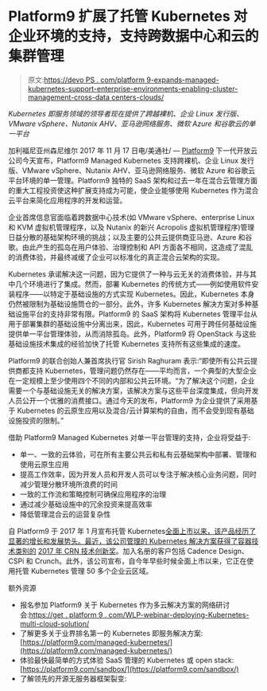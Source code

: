 # Platform9 扩展了托管 Kubernetes 对企业环境的支持，支持跨数据中心和云的集群管理

> 原文:[https://devo PS . com/platform 9-expands-managed-kubernetes-support-enterprise-environments-enabling-cluster-management-cross-data centers-clouds/](https://devops.com/platform9-expands-managed-kubernetes-support-enterprise-environments-enabling-cluster-management-across-datacenters-clouds/)

*Kubernetes 即服务领域的领导者现在提供了跨越裸机、企业 Linux 发行版、VMware vSphere、Nutanix AHV、亚马逊网络服务、微软 Azure 和谷歌云的单一平台*

加利福尼亚州森尼维尔 2017 年 11 月 17 日电/美通社/ — [Platform9](https://platform9.com/) 下一代开放云公司今天宣布，Platform9 Managed Kubernetes 支持跨裸机、企业 Linux 发行版、VMware vSphere、Nutanix AHV、亚马逊网络服务、微软 Azure 和谷歌云平台环境的单一管理。Platform9 独特的 SaaS 架构和过去一年在混合云管理方面的重大工程投资使这种扩展支持成为可能，使企业能够使用 Kubernetes 作为混合云平台来简化应用程序的开发和运营。

企业首席信息官面临着跨数据中心技术(如 VMware vSphere、enterprise Linux 和 KVM 虚拟机管理程序，以及 Nutanix 的新兴 Acropolis 虚拟机管理程序)管理日益分散的基础架构环境的挑战；以及主要的公共云提供商亚马逊、Azure 和谷歌。由此产生的孤岛在用户体验、治理控制和 API 方面各不相同，这造成了混乱的消费体验，并最终减缓了企业可以标准化的真正混合云架构的实现。

Kubernetes 承诺解决这一问题，因为它提供了一种与云无关的消费体验，并与其中几个环境进行了集成。然而，部署 Kubernetes 的传统方式——例如使用软件安装程序——以特定于基础设施的方式实现 Kubernetes。因此，Kubernetes 本身仍然被限制为基础设施筒仓的一部分。此外，许多 Kubernetes 解决方案对多种基础设施平台的支持非常有限。Platform9 的 SaaS 架构将 Kubernetes 管理平台从用于部署集群的基础设施中分离出来，因此，Kubernetes 可用于跨任何基础设施提供单一平台管理体验，从而消除孤岛。此外，Platform9 将 OpenStack 与这些基础设施技术集成的经验加快了托管 Kubernetes 支持所有这些集成的速度。

Platform9 的联合创始人兼首席执行官 Sirish Raghuram 表示:“即使所有公共云提供商都支持 Kubernetes，管理问题仍然存在——平均而言，一个典型的大型企业在一定规模上至少使用四个不同的内部和公共云环境。“为了解决这个问题，企业需要一个与基础设施无关的解决方案，该解决方案与这些平台深度集成，但向开发人员公开一个优雅的消费接口。通过今天的发布，Platform9 为企业提供了采用基于 Kubernetes 的云原生应用以及混合/云计算架构的自由，而不会受到现有基础设施投资的限制。”

借助 Platform9 Managed Kubernetes 对单一平台管理的支持，企业将受益于:

*   单一、一致的云体验，可在所有主要公共云和私有云基础架构中部署、管理和使用云原生应用
*   提高工作效率，因为开发人员和开发人员可以专注于解决核心业务问题，同时减少管理分散环境所浪费的时间
*   一致的工作流和策略控制可确保应用程序的治理
*   通过减少基础设施中的冗余投资来提高效率
*   降低管理混合云的运营复杂性

自 Platform9 于 2017 年 1 月宣布托管 Kubernetes[全面上市以来，该产品经历了显著的增长和发展势头。最近，该公司管理的 Kubernetes 解决方案获得了容器技术类别的](https://platform9.com/press/platform9-launches-managed-kubernetes/) [2017 年 CRN 技术创新奖](https://platform9.com/press/platform9-wins-crn-2017-tech-innovator-award/)。加入名册的客户包括 Cadence Design、CSPi 和 Crunch。此外，该公司宣布，自今年早些时候全面上市以来，它正在使用托管 Kubernetes 管理 50 多个企业云区域。

额外资源

*   报名参加 Platform9 关于 Kubernetes 作为多云解决方案的网络研讨会:[https://get . platform 9 . com/WLP-webinar-deploying-Kubernetes-multi-cloud-solution/](https://get.platform9.com/wlp-webinar-deploying-kubernetes-multi-cloud-solution/)
*   了解更多关于业界排名第一的 Kubernetes 即服务解决方案:[https://platform9.com/managed-kubernetes/](https://platform9.com/managed-kubernetes/)
*   体验最快最简单的方式体验 SaaS 管理的 Kubernetes 或 open stack:[https://platform9.com/sandbox/](https://platform9.com/sandbox/)
*   了解领先的开源无服务器框架裂变: